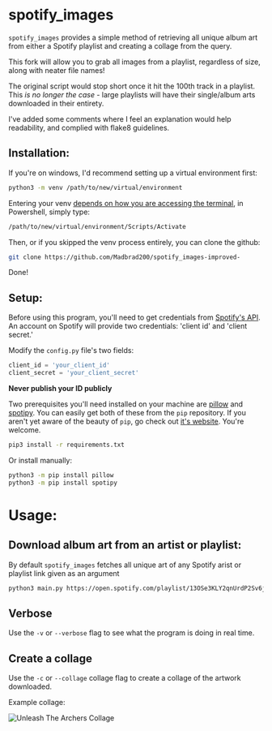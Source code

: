 # spotify\_images
`spotify_images` provides a simple method of retrieving all unique album art from either a Spotify playlist and creating a collage from the query.

This fork will allow you to grab all images from a playlist, regardless of size, along with neater file names!

The original script would stop short once it hit the 100th track in a playlist. This *is no longer the case* - large playlists will have their single/album arts downloaded in their entirety.

I've added some comments where I feel an explanation would help readability, and complied with flake8 guidelines.

## Installation:

If you're on windows, I'd recommend setting up a virtual environment first:

```bash
python3 -m venv /path/to/new/virtual/environment
```

Entering your venv [depends on how you are accessing the terminal](https://docs.python.org/3/library/venv.html), in Powershell, simply type:
```bash
/path/to/new/virtual/environment/Scripts/Activate
```

Then, or if you skipped the venv process entirely, you can clone the github:

```bash
git clone https://github.com/Madbrad200/spotify_images-improved-
```

Done!

## Setup:
Before using this program, you'll need to get credentials from [Spotify's API](https://developer.spotify.com/documentation/web-api/quick-start/).
An account on Spotify will provide two credentials: 'client id' and 'client secret.'

Modify the `config.py` file's two fields:
```python
client_id = 'your_client_id'
client_secret = 'your_client_secret'
```

**Never publish your ID publicly**

Two prerequisites you'll need installed on your machine are [pillow](https://pillow.readthedocs.io/en/stable/installation.html) and [spotipy](https://spotipy.readthedocs.io/en/master/).
You can easily get both of these from the `pip` repository.
If you aren't yet aware of the beauty of `pip`, go check out [it's website](https://pypi.org/project/pip/).
You're welcome.

```bash
pip3 install -r requirements.txt
```

Or install manually:
```bash
python3 -m pip install pillow
python3 -m pip install spotipy
```

# Usage:

## Download album art from an artist or playlist:
By default `spotify_images` fetches all unique art of any Spotify arist or playlist link given as an argument
```bash
python3 main.py https://open.spotify.com/playlist/13OSe3KLY2qnUrdP2Sv6j7
```

## Verbose
Use the `-v` or `--verbose` flag to see what the program is doing in real time.

## Create a collage
Use the `-c` or `--collage` collage flag to create a collage of the artwork downloaded.

Example collage:

![Unleash The Archers Collage](examples/collage.jpeg)
